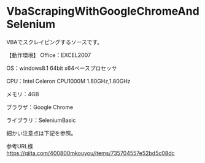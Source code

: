 # VbaScrapingWithGoogleChromeAndSelenium

VBAでスクレイピングするソースです。

【動作環境】
Office：EXCEL2007

OS：windows8.1 64bit x64ベースプロセッサ

CPU：Intel Celeron CPU1000M 1.80GHz,1.80GHz

メモリ：4GB

ブラウザ：Google Chrome

ライブラリ：SeleniumBasic

細かい注意点は下記を参照。

参考URL様
https://qiita.com/400800mkouyou/items/735704557e52bd5c08dc
